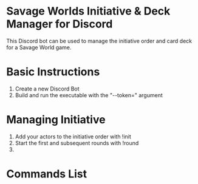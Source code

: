 # Savage Worlds Initiative & Deck Manager for Discord
This Discord bot can be used to manage the initiative order and card deck for a Savage World game.

# Basic Instructions
1. Create a new Discord Bot
2. Build and run the executable with the "--token=<DiscordBotToken>" argument

# Managing Initiative
1. Add your actors to the initiative order with !init
2. Start the first and subsequent rounds with !round
3. 

# Commands List

